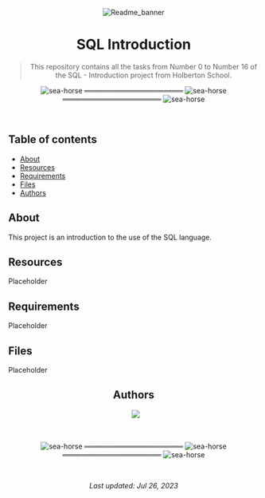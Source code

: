<div align="center">

![Readme_banner](https://github.com/Raguerrebere17/Templates/assets/124218286/e528ebb8-2d97-455c-a767-7736bd12b6b8)
  
<h1> SQL Introduction </h1>

> This repository contains all the tasks from Number 0 to Number 16 of the SQL - Introduction project from Holberton School.

</div>

<div align="center">

![sea-horse](https://user-images.githubusercontent.com/110431271/229328604-b8c19c26-54e9-48d6-946f-91b0337deece.png) ════════════════════ ![sea-horse](https://user-images.githubusercontent.com/110431271/229328604-b8c19c26-54e9-48d6-946f-91b0337deece.png) ════════════════════ ![sea-horse](https://user-images.githubusercontent.com/110431271/229328604-b8c19c26-54e9-48d6-946f-91b0337deece.png)

</div>

<br>

## Table of contents
* [About](#about)
* [Resources](#resources)
* [Requirements](#requirements)
* [Files](#files)
* [Authors](#authors)

## About
This project is an introduction to the use of the SQL language.

## Resources
Placeholder

## Requirements
Placeholder

## Files
Placeholder

<div align="center">

## Authors
  
&ensp;[<img src="https://img.shields.io/badge/Raguerrebere17-%23121011.svg?style=for-the-badge&logo=github&logoColor=white">](https://github.com/Raguerrebere17)

<br>

![sea-horse](https://user-images.githubusercontent.com/110431271/229328604-b8c19c26-54e9-48d6-946f-91b0337deece.png) ════════════════════ ![sea-horse](https://user-images.githubusercontent.com/110431271/229328604-b8c19c26-54e9-48d6-946f-91b0337deece.png) ════════════════════ ![sea-horse](https://user-images.githubusercontent.com/110431271/229328604-b8c19c26-54e9-48d6-946f-91b0337deece.png)

<br>

_Last updated: Jul 26, 2023_

</div>
